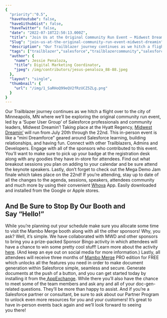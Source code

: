 ```yaml
---
{
  "priority":"0.5",
  "haveYoutube": false,
  "haveGithubGist": false,
  "haveTwitter": false,
  "date": "2022-07-18T22:50:13.000Z",
  "title": "Join Us at the Original Community Run Event — Midwest Dreamin’",
  "Slug": "join-us-at-the-original-community-run-event-midwest-dreamin",
  "description": "Our Trailblazer journey continues as we hitch a flight over to the city of Minneapolis, MN where we’ll be exploring the original community run event, led by a ‘Super User Group’ of Salesforce professionals and community leaders, Midwest Dreamin’!.",
  "tags": ["trailblazer","salesforce","trailblazercommunity","salesforce-event","midwest-dreamin"],
  "author": {
    "name": Jessie Penaloza,
    "title": Digital Marketing Coordinator,
    "jpeg": /img/contributors/jesus-penaloza_88-88.jpeg
  },
  "layout": "single",
  "thumbnail": {
    "url": "/img/1_SaRHoQ99eQV2fRzUCZ5ZLg.png"
  }
}
---
```

Our Trailblazer journey continues as we hitch a flight over to the city of Minneapolis, MN where we’ll be exploring the original community run event, led by a ‘Super User Group’ of Salesforce professionals and community leaders, Midwest Dreamin’!
Taking place at the Hyatt Regency, [Midwest Dreamin’](https://www.midwestdreamin.com/) will run from July 20th through the 22nd. This in-person event is like a “mini Dreamforce” geared around Salesforce learning, building relationships, and having fun. Connect with other Trailblazers, Admins and Developers. Engage with all of the sponsors who contributed to this event. You’ll want to make sure to pick up your badge at the registration desk along with any goodies they have in-store for attendees. Find out what breakout sessions you plan on adding to your calendar and be sure attend the keynote speakers. Lastly, don’t forget to check out the Mega Demo Jam finale which takes place on the 22nd!
If you’re attending, stay up to date of all the changes to the agenda, sessions, speakers, attendees community and much more by using their convenient [Whova](https://whova.com/) App. Easily downloaded and installed from the Google or Apple stores.

## And Be Sure to Stop By Our Booth and Say “Hello!”

While you’re planning out your schedule make sure you allocate some time to visit the Mambo Merge booth along with all the other sponsors! Why, you ask? Well, it’s simple. We have collaborated with MWD and other sponsors to bring you a prize-packed Sponsor Bingo activity in which attendees will have a chance to win some pretty cool stuff! Learn more about the activity [here](https://events.mkpartners.com/SponsorBingoMWD). (And keep an eye out on social media for more information.)
Lastly, all attendees will receive three months of [Mambo Merge](https://www.mambomerge.com/) PRO edition for FREE which unlocks all the features you need in order to make document generation within Salesforce simple, seamless and secure. Generate documents at the push of a button, and you can get started today by installing it from the[ AppExchange](https://appexchange.salesforce.com/appxListingDetail?listingId=a0N3u00000MBinOEAT).
While there you’ll also have the chance to meet some of the team members and ask any and all of your doc-gen-related questions. They’ll be more than happy to assist. And if you’re a Salesforce partner or consultant, be sure to ask about our Partner Program to unlock even more resources for you and your customers!
It’s great to have in-person events back again and we’ll look forward to seeing you there!

